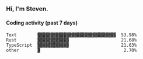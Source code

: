### Hi, I'm Steven.

#### Coding activity (past 7 days)
```
Text        ▓▓▓▓▓▓▓▓▓▓▓▓▓▓▓▓▓▓▓▓▓▓▓▓▓▓▓▓▓▓  53.98%
Rust        ▓▓▓▓▓▓▓▓▓▓▓▓                    21.68%
TypeScript  ▓▓▓▓▓▓▓▓▓▓▓▓                    21.63%
other       ▓                                2.70%
```
